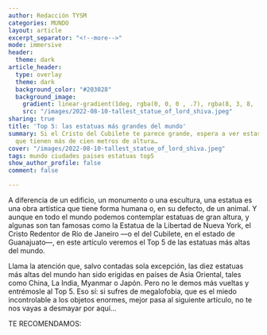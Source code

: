 ```yaml
---
author: Redacción TYSM
categories: MUNDO
layout: article
excerpt_separator: "<!--more-->"
mode: immersive
header:
  theme: dark
article_header:
  type: overlay
  theme: dark
  background_color: "#203028"
  background_image:
    gradient: linear-gradient(1deg, rgba(0, 0, 0 , .7), rgba(8, 3, 8, .9))
    src: "/images/2022-08-10-tallest_statue_of_lord_shiva.jpeg"
sharing: true
title: 'Top 5: las estatuas más grandes del mundo'
summary: Si el Cristo del Cubilete te parece grande, espera a ver estas construcciones
  que tienen más de cien metros de altura…
cover: "/images/2022-08-10-tallest_statue_of_lord_shiva.jpeg"
tags: mundo ciudades paises estatuas top5
show_author_profile: false
comment: false

---
```

A diferencia de un edificio, un monumento o una escultura, una estatua es una obra artística que tiene forma humana o, en su defecto, de un animal. Y aunque en todo el mundo podemos contemplar estatuas de gran altura, y algunas son tan famosas como la Estatua de la Libertad de Nueva York, el Cristo Redentor de Río de Janeiro —o el del Cubilete, en el estado de Guanajuato—, en este artículo veremos el Top 5 de las estatuas más altas del mundo.

Llama la atención que, salvo contadas sola excepción, las diez estatuas más altas del mundo han sido erigidas en países de Asia Oriental, tales como China, La India, Myanmar o Japón. Pero no le demos más vueltas y entrémosle al Top 5. Eso sí: si sufres de megalofobia, que es el miedo incontrolable a los objetos enormes, mejor pasa al siguiente artículo, no te nos vayas a desmayar por aquí…

TE RECOMENDAMOS: